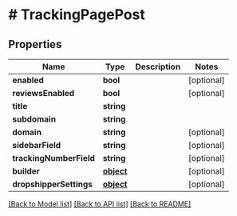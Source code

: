 # # TrackingPagePost

## Properties

Name | Type | Description | Notes
------------ | ------------- | ------------- | -------------
**enabled** | **bool** |  | [optional] 
**reviewsEnabled** | **bool** |  | [optional] 
**title** | **string** |  | 
**subdomain** | **string** |  | 
**domain** | **string** |  | [optional] 
**sidebarField** | **string** |  | [optional] 
**trackingNumberField** | **string** |  | [optional] 
**builder** | [**object**](.md) |  | [optional] 
**dropshipperSettings** | [**object**](.md) |  | [optional] 

[[Back to Model list]](../../README.md#documentation-for-models) [[Back to API list]](../../README.md#documentation-for-api-endpoints) [[Back to README]](../../README.md)


